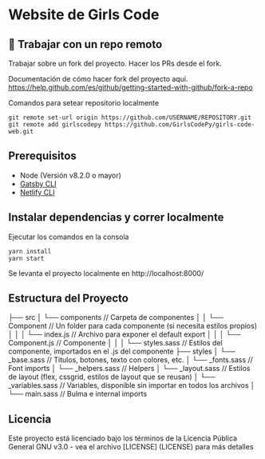 # Website de Girls Code 


## 🤖 Trabajar con un repo remoto 

Trabajar sobre un fork del proyecto. Hacer los PRs desde el fork. 

Documentación de cómo hacer fork del proyecto aqui.  https://help.github.com/es/github/getting-started-with-github/fork-a-repo

Comandos para setear repositorio localmente
```
git remote set-url origin https://github.com/USERNAME/REPOSITORY.git
git remote add girlscodepy https://github.com/GirlsCodePy/girls-code-web.git
```
## Prerequisitos

- Node (Versión v8.2.0 o mayor)
- [Gatsby CLI](https://www.gatsbyjs.org/docs/)
- [Netlify CLI](https://github.com/netlify/cli)

## Instalar dependencias y correr localmente

Ejecutar los comandos en la consola 
```
yarn install 
yarn start 
```

Se levanta el proyecto localmente en http://localhost:8000/

## Estructura del Proyecto

├── src
│   └── components // Carpeta de componentes
│   │  └── Component // Un folder para cada componente (si necesita estilos propios)
│   │    │   └── index.js // Archivo para exponer el default export
│   │    │   └── Component.js // Componente
│   │    │   └── styles.sass // Estilos del componente, importados en el .js del componente
├── styles
│   └── _base.sass // Titulos, botones, texto con colores, etc.
│   └── _fonts.sass // Font imports
│   └── _helpers.sass // Helpers
│   └── _layout.sass // Estilos de layout (flex, cssgrid, estilos de layout que se reusan) 
│   └── _variables.sass // Variables, disponible sin importar en todos los archivos
│   └── main.sass // Bulma e internal imports



## Licencia

Este proyecto está licenciado bajo los términos de la Licencia Pública General GNU v3.0 - vea el archivo [LICENSE] (LICENSE) para más detalles